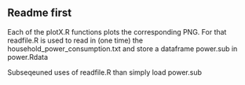 ## Readme first

Each of the plotX.R functions plots the corresponding PNG.
For that readfile.R is used to read in (one time) the household_power_consumption.txt and store a dataframe power.sub in power.Rdata

Subseqeuned uses of readfile.R than simply load power.sub 